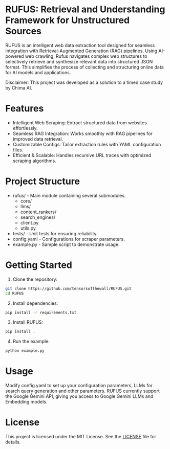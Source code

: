 # RUFUS: Retrieval and Understanding Framework for Unstructured Sources

RUFUS is an intelligent web data extraction tool designed for seamless integration with Retrieval-Augmented Generation (RAG) pipelines. Using AI-powered web crawling, Rufus navigates complex web structures to selectively retrieve and synthesize relevant data into structured JSON format.  This simplifies the process of collecting and structuring online data for AI models and applications.

Disclaimer: This project was developed as a solution to a timed case study by Chima AI.

# Features

- Intelligent Web Scraping: Extract structured data from websites effortlessly.
- Seamless RAG Integration: Works smoothly with RAG pipelines for improved data retrieval.
- Customizable Configs: Tailor extraction rules with YAML configuration files.
- Efficient & Scalable: Handles recursive URL traces with optimized scraping algorithms.

# Project Structure
- rufus/ - Main module containing several submodules.
    - core/
    - llms/
    - content_rankers/
    - search_engines/
    - client.py
    - utils.py
- tests/ - Unit tests for ensuring reliability.
- config.yaml - Configurations for scraper parameters.
- example.py - Sample script to demonstrate usage.

# Getting Started
1. Clone the repository:
```bash
git clone https://github.com/tensorsofthewall/RUFUS.git
cd RUFUS
```
2. Install dependencies:
```bash
pip install -r requirements.txt
```

3. Install RUFUS:
```bash
pip install .
```

4. Run the example:
```bash
python example.py
```

# Usage
Modify config.yaml to set up your configuration parameters, LLMs for search query generation and other parameters. RUFUS currently support the Google Gemini API, giving you access to Google Gemini LLMs and Embedding models.

# License
This project is licensed under the MIT License. See the [LICENSE](./LICENSE.md) file for details.